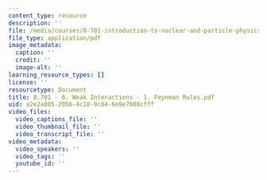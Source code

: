 ```yaml
---
content_type: resource
description: ''
file: /media/courses/8-701-introduction-to-nuclear-and-particle-physics-fall-2020/8701-6-weak-interactions-1-feynman-rules.pdf
file_type: application/pdf
image_metadata:
  caption: ''
  credit: ''
  image-alt: ''
learning_resource_types: []
license: ''
resourcetype: Document
title: 8.701 - 6. Weak Interactions - 1. Feynman Rules.pdf
uid: a2e2a805-2056-4c18-9c84-6e9e7b08cfff
video_files:
  video_captions_file: ''
  video_thumbnail_file: ''
  video_transcript_file: ''
video_metadata:
  video_speakers: ''
  video_tags: ''
  youtube_id: ''
---
```

